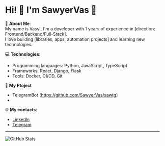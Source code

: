 # Hi! 👋 I'm SawyerVas 👋

🌟 **About Me**:  
My name is Vasyl, I'm a developer with 1 years of experience in [direction: Frontend/Backend/Full-Stack].  
I love building [libraries, apps, automation projects] and learning new technologies.  

💻 **Technologies**:  
- Programming languages: Python, JavaScript, TypeScript  
- Frameworks: React, Django, Flask  
- Tools: Docker, CI/CD, Git

🌟 **My Ptoject**
- TelegramBot (https://github.com/SawyerVas/sawtg)
- 
🌐 **My contacts**:
- [LinkedIn](https://www.linkedin.com/in/vasyl-yukhymuk-194046173/)
- [Telegram](https://t.me/sh1zzy1)

---

![GitHub Stats](https://github-readme-stats.vercel.app/api?username=SawyerVas&show_icons=true&theme=radical)  
